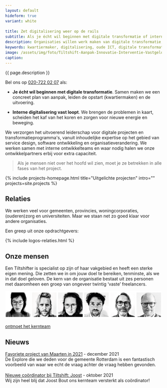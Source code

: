 ```yaml
---
layout: default
hideform: true
variant: white

title: Zet digitalisering weer op de rails
subtitle: Als je écht wil beginnen met digitale transformatie of interne digitalisering vast loopt
description: Organisaties willen werk maken van digitale transformatie, maar blijven hangen in strategische plannen en experimenten. Tiltshift maakt het écht. We lopen mee met de uitvoerenden en maken samen met hen stapsgewijs de benodigde verandering in proces en techniek. Zo zorgen we snel voor concrete resultaten én maken we innovatie pragmatisch.
keywords: kwartiermaker, digitalisering, oude ICT, digitale transformatie, probleemgedreven innovatie, software design thinking, human centered design, service design, lean startup, lean ux, agile development, xp, scrum, labs, apps, projecten, advies, consultancy, overheid, overheden, publieke sector, mens centraal, common ground, open source, creative commons, creative thinking, open collaboration, Fixxx, Push
image: /assets/img/foto/Tiltshift-Aanpak-Innovatie-Interventie-Vastgelopen-digitaliserings-project.jpg
caption:
---
```


{{ page.description }}

Bel ons op <a href="tel:+31207220207">020-722 02 07</a> als:

- **Je écht wil beginnen met digitale transformatie**. Samen maken we een concreet plan van aanpak, leiden de opstart (kwartiermaken) en de uitvoering.

- **Interne digitalisering vast loopt**. We brengen de problemen in kaart, scheiden het kaf van het koren en zorgen voor nieuwe energie en beweging.

We verzorgen het uitvoerend leiderschap voor digitale projecten en transformatieprogramma's, vanuit inhoudelijke expertise op het gebied van service design, software ontwikkeling en organisatieverandering. We werken samen met interne ontwikkelteams en waar nodig halen we onze ontwikkelpartners erbij voor extra capaciteit.

> Als je mensen niet over het hoofd wil zien, moet je ze betrekken in alle fases van het project.

{% include projects-homepage.html title="Uitgelichte projecten" intro="" projects=site.projects %}

## Relaties
We werken veel voor gemeenten, provincies, woningcorporaties, (ouderen)zorg en universiteiten. Maar we staan net zo goed klaar voor andere organisaties.

Een greep uit onze opdrachtgevers:

{% include logos-relaties.html %} 

## Onze mensen
Een Tiltshifter is specialist op zijn of haar vakgebied en heeft een sterke eigen mening. Die zetten we in om jouw doel te bereiken, tenminste, als we in dat doel geloven. De kern van de organisatie bestaat uit zes personen met daaromheen een groep van ongeveer twintig ‘vaste’ freelancers.

<div class="article-image">
    <a href="/mensen/"><img src="/assets/img/mensen/kernteam-tiltshift.jpg"></a>
</div>

<a href="/mensen/" class="link-centered">ontmoet het kernteam</a>

## Nieuws
[Favoriete project van Maarten in 2021](/2021/12/30/favoriete-project-van-Maarten-in-2021.html) - december 2021<br>De Explore die we deden voor de gemeente Rotterdam is een fantastisch voorbeeld van waar we echt de vraag achter de vraag hebben gevonden.
<br><br>
[Nieuwe coördinator bij Tiltshift: Joost](/2021/10/04/Nieuwe-coordinator-bij-Tiltshift-Joost.html) - oktober 2021<br>Wij zijn heel blij dat Joost Bout ons kernteam versterkt als coördinator!
<br><br>
